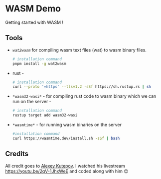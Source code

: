 # WASM Demo

Getting started with WASM !

## Tools

- *`wat2wasm`* for compiling wasm text files (wat) to wasm binary files.
    ```sh
    # installation command
    pnpm install -g wat2wasm
    ```

- rust -
    ```sh
    # installation command
    curl --proto '=https' --tlsv1.2 -sSf https://sh.rustup.rs | sh
    ```

- `*wasm32-wasi*` - for compiling rust code to wasm binary which we can run on the server -
    ```sh
    # installation command
    rustup target add wasm32-wasi
    ```

- `*wasmtime*` - for running wasm binaries on the server
    ```sh
    #installation command
    curl https://wasmtime.dev/install.sh -sSf | bash
    ```

## Credits

All credit goes to [Alexey Kutepov](https://github.com/rexim). I watched his livestream https://youtu.be/2qV-1JhxWeE and coded along with him 😉
